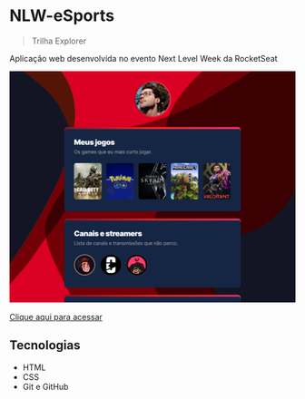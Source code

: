 # NLW-eSports

> Trilha Explorer

 Aplicação web desenvolvida no evento Next Level Week da RocketSeat

![preview](./.github/preview.png)

[Clique aqui para acessar]()

## Tecnologias
- HTML
- CSS
- Git e GitHub